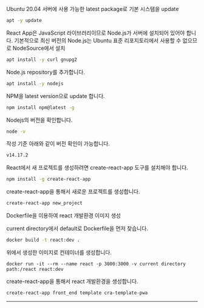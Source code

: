Ubuntu 20.04 서버에 사용 가능한 latest package로 기본 시스템을 update
```bash
apt -y update
```
React App은 JavaScript 라이브러리이므로 Node.js가 서버에 설치되어 있어야 합니다. 기본적으로 최신 버전의 Node.js는 Ubuntu 표준 리포지토리에서 사용할 수 없으므로 NodeSource에서 설치
```bash
apt install -y curl gnupg2
```
Node.js repository를 추가합니다.
```bash
apt install -y nodejs
```
NPM을 latest version으로 update 합니다.
```bash
npm install npm@latest -g
```
Nodejs의 버전을 확인합니다.
```bash
node -v
```
작성 기준 아래와 같이 버전 확인이 가능합니다.
```bash
v14.17.2
```
React에서 새 프로젝트를 생성하려면 create-react-app 도구를 설치해야 합니다.
```bash
npm install -g create-react-app
```
create-react-app을 통해서 새로운 프로젝트를 생성합니다.
```bash
create-react-app new_project
```

Dockerfile을 이용하여 react 개발환경 이미지 생성

current directory에서 default로 Dockerfile을 먼저 찾습니다.
```bash
docker build -t react:dev .
```
위에서 생성한 이미지로 컨테이너를 생성합니다.
```
docker run -it --rm --name react -p 3000:3000 -v current directory path:/react react:dev
```

create-react-app을 통해서 react 개발환경을 생성합니다.
```bash
create-react-app front_end template cra-template-pwa
```
---